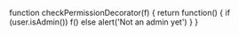 function checkPermissionDecorator(f) {
  return function() {
    if (user.isAdmin()) f()
    else alert('Not an admin yet')
  }
}
